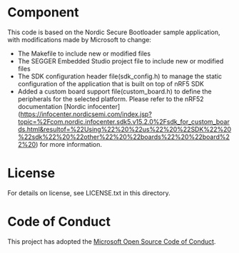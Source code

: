 # Component
This code is based on the Nordic Secure Bootloader sample application, with modifications made by Microsoft to change:
- The Makefile to include new or modified files 
- The SEGGER Embedded Studio project file to include new or modified files 
- The SDK configuration header file(sdk_config.h) to manage the static configuration of the application that is built on top of nRF5 SDK
- Added a custom board support file(custom_board.h) to define the peripherals for the selected platform. Please refer to the nRF52 documentation [Nordic infocenter] (https://infocenter.nordicsemi.com/index.jsp?topic=%2Fcom.nordic.infocenter.sdk5.v15.2.0%2Fsdk_for_custom_boards.html&resultof=%22Using%22%20%22us%22%20%22SDK%22%20%22sdk%22%20%22other%22%20%22boards%22%20%22board%22%20) for more information.
# License
For details on license, see LICENSE.txt in this directory.
# Code of Conduct
This project has adopted the [Microsoft Open Source Code of Conduct](https://opensource.microsoft.com/codeofconduct/).